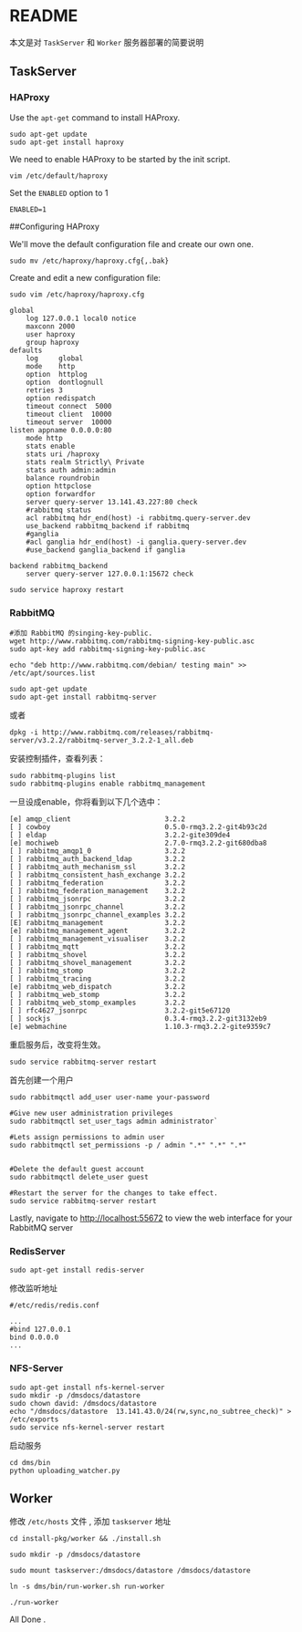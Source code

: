 # README

本文是对 `TaskServer` 和 `Worker` 服务器部署的简要说明

## TaskServer

### HAProxy

Use the `apt-get` command to install HAProxy.

	sudo apt-get update
	sudo apt-get install haproxy

We need to enable HAProxy to be started by the init script.

	vim /etc/default/haproxy

Set the `ENABLED` option to 1

	ENABLED=1

##Configuring HAProxy


We'll move the default configuration file and create our own one.


	sudo mv /etc/haproxy/haproxy.cfg{,.bak}
	
Create and edit a new configuration file:

	sudo vim /etc/haproxy/haproxy.cfg

```
global
    log 127.0.0.1 local0 notice
    maxconn 2000
    user haproxy
    group haproxy
defaults
    log     global
    mode    http
    option  httplog
    option  dontlognull
    retries 3
    option redispatch
    timeout connect  5000
    timeout client  10000
    timeout server  10000
listen appname 0.0.0.0:80
    mode http
    stats enable
    stats uri /haproxy
    stats realm Strictly\ Private
    stats auth admin:admin
    balance roundrobin
    option httpclose
    option forwardfor
    server query-server 13.141.43.227:80 check
    #rabbitmq status
    acl rabbitmq hdr_end(host) -i rabbitmq.query-server.dev
    use_backend rabbitmq_backend if rabbitmq
    #ganglia
    #acl ganglia hdr_end(host) -i ganglia.query-server.dev
    #use_backend ganglia_backend if ganglia

backend rabbitmq_backend
    server query-server 127.0.0.1:15672 check

```
    
```
sudo service haproxy restart
```


### RabbitMQ

	#添加 RabbitMQ 的singing-key-public.	wget http://www.rabbitmq.com/rabbitmq-signing-key-public.asc	sudo apt-key add rabbitmq-signing-key-public.asc
	echo "deb http://www.rabbitmq.com/debian/ testing main" >> /etc/apt/sources.list
	
	sudo apt-get update
    sudo apt-get install rabbitmq-server

或者

    dpkg -i http://www.rabbitmq.com/releases/rabbitmq-server/v3.2.2/rabbitmq-server_3.2.2-1_all.deb

安装控制插件，查看列表：
```
sudo rabbitmq-plugins listsudo rabbitmq-plugins enable rabbitmq_management
```一旦设成enable，你将看到以下几个选中：
```[e] amqp_client                       3.2.2
[ ] cowboy                            0.5.0-rmq3.2.2-git4b93c2d
[ ] eldap                             3.2.2-gite309de4
[e] mochiweb                          2.7.0-rmq3.2.2-git680dba8
[ ] rabbitmq_amqp1_0                  3.2.2
[ ] rabbitmq_auth_backend_ldap        3.2.2
[ ] rabbitmq_auth_mechanism_ssl       3.2.2
[ ] rabbitmq_consistent_hash_exchange 3.2.2
[ ] rabbitmq_federation               3.2.2
[ ] rabbitmq_federation_management    3.2.2
[ ] rabbitmq_jsonrpc                  3.2.2
[ ] rabbitmq_jsonrpc_channel          3.2.2
[ ] rabbitmq_jsonrpc_channel_examples 3.2.2
[E] rabbitmq_management               3.2.2
[e] rabbitmq_management_agent         3.2.2
[ ] rabbitmq_management_visualiser    3.2.2
[ ] rabbitmq_mqtt                     3.2.2
[ ] rabbitmq_shovel                   3.2.2
[ ] rabbitmq_shovel_management        3.2.2
[ ] rabbitmq_stomp                    3.2.2
[ ] rabbitmq_tracing                  3.2.2
[e] rabbitmq_web_dispatch             3.2.2
[ ] rabbitmq_web_stomp                3.2.2
[ ] rabbitmq_web_stomp_examples       3.2.2
[ ] rfc4627_jsonrpc                   3.2.2-git5e67120
[ ] sockjs                            0.3.4-rmq3.2.2-git3132eb9
[e] webmachine                        1.10.3-rmq3.2.2-gite9359c7
```重启服务后，改变将生效。
`sudo service rabbitmq-server restart`
首先创建一个用户
	sudo rabbitmqctl add_user user-name your-password
	
	#Give new user administration privileges
	sudo rabbitmqctl set_user_tags admin administrator`
	
	#Lets assign permissions to admin user
	sudo rabbitmqctl set_permissions -p / admin ".*" ".*" ".*"
	#Delete the default guest account
	sudo rabbitmqctl delete_user guest
	#Restart the server for the changes to take effect.
	sudo service rabbitmq-server restart

Lastly, navigate to <http://localhost:55672> to view the web interface for your RabbitMQ server

### RedisServer

	sudo apt-get install redis-server

修改监听地址

	#/etc/redis/redis.conf
	
	...
	#bind 127.0.0.1
	bind 0.0.0.0
	...

### NFS-Server
	
	sudo apt-get install nfs-kernel-server
	sudo mkdir -p /dmsdocs/datastore
	sudo chown david: /dmsdocs/datastore
	echo "/dmsdocs/datastore  13.141.43.0/24(rw,sync,no_subtree_check)" > /etc/exports
	sudo service nfs-kernel-server restart
	
启动服务

  	cd dms/bin
	python uploading_watcher.py

## Worker

修改 `/etc/hosts` 文件 , 添加 `taskserver` 地址

	cd install-pkg/worker && ./install.sh
	
	sudo mkdir -p /dmsdocs/datastore
	
	sudo mount taskserver:/dmsdocs/datastore /dmsdocs/datastore
	
	ln -s dms/bin/run-worker.sh run-worker
	
	./run-worker
	
	
All Done .
	
